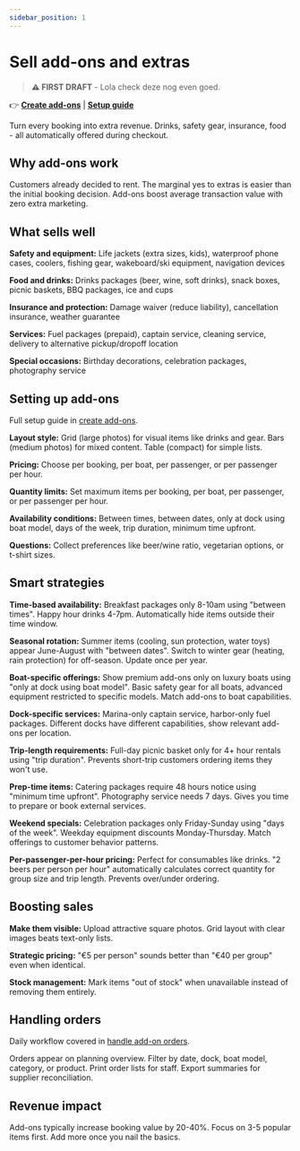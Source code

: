 ```yaml
---
sidebar_position: 1
---
```


# Sell add-ons and extras

> **⚠️ FIRST DRAFT** - Lola check deze nog even goed.

👉 **[Create add-ons](https://dashboard.letsbook.app/add-ons/add)** | **[Setup guide](/guides/settings/create-add-ons)**

Turn every booking into extra revenue. Drinks, safety gear, insurance, food - all automatically offered during checkout.

## Why add-ons work

Customers already decided to rent. The marginal yes to extras is easier than the initial booking decision. Add-ons boost average transaction value with zero extra marketing.

## What sells well

**Safety and equipment:** Life jackets (extra sizes, kids), waterproof phone cases, coolers, fishing gear, wakeboard/ski equipment, navigation devices

**Food and drinks:** Drinks packages (beer, wine, soft drinks), snack boxes, picnic baskets, BBQ packages, ice and cups

**Insurance and protection:** Damage waiver (reduce liability), cancellation insurance, weather guarantee

**Services:** Fuel packages (prepaid), captain service, cleaning service, delivery to alternative pickup/dropoff location

**Special occasions:** Birthday decorations, celebration packages, photography service

## Setting up add-ons

Full setup guide in [create add-ons](/guides/settings/create-add-ons).

**Layout style:** Grid (large photos) for visual items like drinks and gear. Bars (medium photos) for mixed content. Table (compact) for simple lists.

**Pricing:** Choose per booking, per boat, per passenger, or per passenger per hour.

**Quantity limits:** Set maximum items per booking, per boat, per passenger, or per passenger per hour.

**Availability conditions:** Between times, between dates, only at dock using boat model, days of the week, trip duration, minimum time upfront.

**Questions:** Collect preferences like beer/wine ratio, vegetarian options, or t-shirt sizes.

## Smart strategies

**Time-based availability:** Breakfast packages only 8-10am using "between times". Happy hour drinks 4-7pm. Automatically hide items outside their time window.

**Seasonal rotation:** Summer items (cooling, sun protection, water toys) appear June-August with "between dates". Switch to winter gear (heating, rain protection) for off-season. Update once per year.

**Boat-specific offerings:** Show premium add-ons only on luxury boats using "only at dock using boat model". Basic safety gear for all boats, advanced equipment restricted to specific models. Match add-ons to boat capabilities.

**Dock-specific services:** Marina-only captain service, harbor-only fuel packages. Different docks have different capabilities, show relevant add-ons per location.

**Trip-length requirements:** Full-day picnic basket only for 4+ hour rentals using "trip duration". Prevents short-trip customers ordering items they won't use.

**Prep-time items:** Catering packages require 48 hours notice using "minimum time upfront". Photography service needs 7 days. Gives you time to prepare or book external services.

**Weekend specials:** Celebration packages only Friday-Sunday using "days of the week". Weekday equipment discounts Monday-Thursday. Match offerings to customer behavior patterns.

**Per-passenger-per-hour pricing:** Perfect for consumables like drinks. "2 beers per person per hour" automatically calculates correct quantity for group size and trip length. Prevents over/under ordering.

## Boosting sales

**Make them visible:** Upload attractive square photos. Grid layout with clear images beats text-only lists.

**Strategic pricing:** "€5 per person" sounds better than "€40 per group" even when identical.

**Stock management:** Mark items "out of stock" when unavailable instead of removing them entirely.

## Handling orders

Daily workflow covered in [handle add-on orders](/guides/day-to-day/add-on-orders).

Orders appear on planning overview. Filter by date, dock, boat model, category, or product. Print order lists for staff. Export summaries for supplier reconciliation.

## Revenue impact

Add-ons typically increase booking value by 20-40%. Focus on 3-5 popular items first. Add more once you nail the basics.
